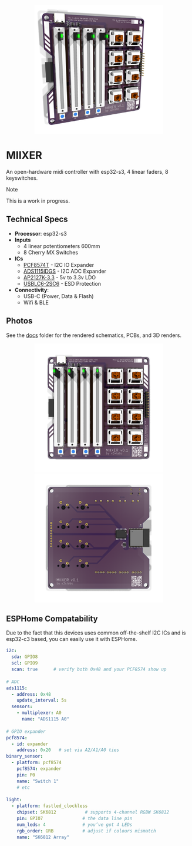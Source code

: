 <p align="center">
  <img src="./docs/pcb-angled.png" width="350" title="MIIXER">
</p>

# MIIXER

An open-hardware midi controller with esp32-s3, 4 linear faders, 8 keyswitches.

> [!NOTE]
> This is a work in progress.

## Technical Specs

- **Processor**: esp32-s3
- **Inputs**
  - 4 linear potentiometers 600mm
  - 8 Cherry MX Switches
- **ICs**
  - [PCF8574T](https://jlcpcb.com/api/file/downloadByFileSystemAccessId/8624297452529963008) - I2C IO Expander
  - [ADS1115IDGS](https://jlcpcb.com/api/file/downloadByFileSystemAccessId/8624297452529963008) - I2C ADC Expander
  - [AP2127K-3.3](https://www.diodes.com/assets/Datasheets/AP2127.pdf) - 5v to 3.3v LDO
  - [USBLC6-2SC6](https://www.st.com/resource/en/datasheet/usblc6-2.pdf) - ESD Protection
- **Connectivity**:
  - USB-C (Power, Data & Flash)
  - Wifi & BLE

## Photos

See the [docs](docs) folder for the rendered schematics, PCBs, and 3D renders.

<p align="center">
  <img src="./docs/pcb-front.png" width="350" title="Front of MIIXER">
  <img src="./docs/pcb-back.png" width="350" alt="Back of MIIXER">
</p>

## ESPHome Compatability

Due to the fact that this devices uses common off-the-shelf I2C ICs and is esp32-c3 based, you can easily use it with ESPHome.

```yaml
i2c:
  sda: GPIO8
  scl: GPIO9
  scan: true      # verify both 0x48 and your PCF8574 show up

# ADC
ads1115:
  - address: 0x48
    update_interval: 5s
  sensors:
    - multiplexer: A0
      name: "ADS1115 A0"

# GPIO expander
pcf8574:
  - id: expander
    address: 0x20   # set via A2/A1/A0 ties
binary_sensor:
  - platform: pcf8574
    pcf8574: expander
    pin: P0
    name: "Switch 1"
    # etc

light:
  - platform: fastled_clockless
    chipset: SK6812           # supports 4‑channel RGBW SK6812
    pin: GPIO7               # the data line pin
    num_leds: 4              # you’ve got 4 LEDs
    rgb_order: GRB           # adjust if colours mismatch
    name: "SK6812 Array"
```
